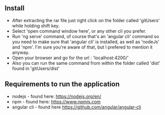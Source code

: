 ## Install
  * After extracting the rar file just right click on the folder called 'gitUsers' while holding shift key.
  * Select 'open command window here', or any other cli you prefer.
  * Run 'ng serve' command, of course that's an 'angular cli' command so you need to make sure that 'angular cli' is installed, as well as 'nodeJs' and 'npm'. I'm sure you're aware of that, but I prefered to mention it anyway.
  * Open your browser and go for the url : 'localhost:4200/'
  * Also you can run the same command from within the folder called 'dist' found in 'gitUsers/dist'

## Requirements to run the application
  * nodejs - found here: https://nodejs.org/en/
  * npm - found here: https://www.npmjs.com
  * angular cli - found here https://github.com/angular/angular-cli

##